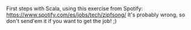 First steps with Scala, using this exercise from Spotify: https://www.spotify.com/es/jobs/tech/zipfsong/
It's probably wrong, so don't send'em it if you want to get the job! ;)
